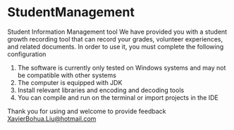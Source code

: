 # StudentManagement
Student Information Management tool
We have provided you with a student growth recording tool that can record your grades, volunteer experiences, and related documents. In order to use it, you must complete the following configuration

1. The software is currently only tested on Windows systems and may not be compatible with other systems
2. The computer is equipped with JDK
3. Install relevant libraries and encoding and decoding tools
4. You can compile and run on the terminal or import projects in the IDE

Thank you for using and welcome to provide feedback XavierBohua.Liu@hotmail.com
